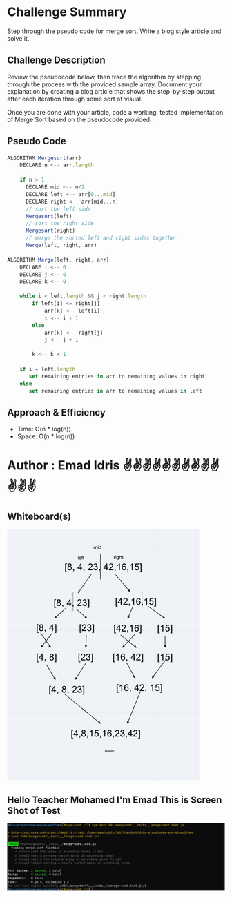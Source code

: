 # Challenge Summary
<!-- Short summary or background information -->
Step through the pseudo code for merge sort. Write a blog style article and solve it.

## Challenge Description
<!-- Description of the challenge -->
Review the pseudocode below, then trace the algorithm by stepping through the process with the provided sample array. Document your explanation by creating a blog article that shows the step-by-step output after each iteration through some sort of visual.

Once you are done with your article, code a working, tested implementation of Merge Sort based on the pseudocode provided.

## Pseudo Code

```javascript
ALGORITHM Mergesort(arr)
    DECLARE n <-- arr.length
           
    if n > 1
      DECLARE mid <-- n/2
      DECLARE left <-- arr[0...mid]
      DECLARE right <-- arr[mid...n]
      // sort the left side
      Mergesort(left)
      // sort the right side
      Mergesort(right)
      // merge the sorted left and right sides together
      Merge(left, right, arr)

ALGORITHM Merge(left, right, arr)
    DECLARE i <-- 0
    DECLARE j <-- 0
    DECLARE k <-- 0

    while i < left.length && j < right.length
        if left[i] <= right[j]
            arr[k] <-- left[i]
            i <-- i + 1
        else
            arr[k] <-- right[j]
            j <-- j + 1
            
        k <-- k + 1

    if i = left.length
       set remaining entries in arr to remaining values in right
    else
       set remaining entries in arr to remaining values in left
```

## Approach & Efficiency
<!-- What approach did you take? Why? What is the Big O space/time for this approach? -->
- Time: O(n * log(n))
- Space: O(n * log(n))

# Author : Emad Idris ✌✌✌✌✌✌✌✌✌✌✌✌✌


## Whiteboard(s)

![cc27](./whiteboard/cc27.png)


## Hello Teacher Mohamed I'm Emad This is Screen Shot of Test

![Test](./ScreenShot/cc27.JPG)